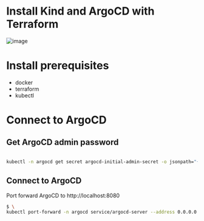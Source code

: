 # Install Kind and ArgoCD with Terraform
![image](https://user-images.githubusercontent.com/23049337/221380821-54af138c-72aa-4124-bb7a-b01a17c47c1f.png)
# Install prerequisites
 * docker
 * terraform 
 * kubectl 
 


# Connect to ArgoCD

## Get ArgoCD admin password
```bash

kubectl -n argocd get secret argocd-initial-admin-secret -o jsonpath="{.data.password}" | base64 -d
```
## Connect to ArgoCD
Port forward ArgoCD to http://localhost:8080
```bash
$ \
kubectl port-forward -n argocd service/argocd-server --address 0.0.0.0 8080:80
```

